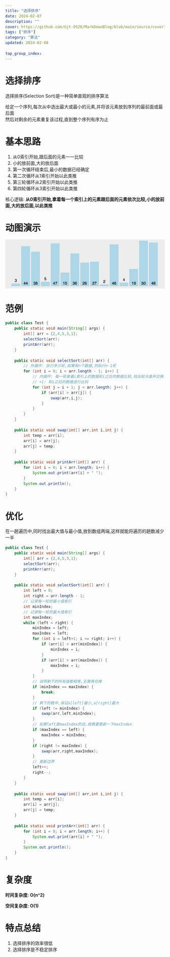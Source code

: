 ```yaml
---
title: "选择排序"
date: 2024-02-07
description: ""
cover: https://github.com/Gjt-9520/MarkDownBlog/blob/main/source/coverImages/Aimage-135/Aimage57.jpg?raw=true
tags: ["排序"]
category: "算法"
updated: 2024-02-08

top_group_index:
---
```


# 选择排序

选择排序(Selection Sort)是一种简单直观的排序算法

给定一个序列,每次从中选出最大或最小的元素,并将该元素放到序列的最前面或最后面    
然后对剩余的元素重复该过程,直到整个序列有序为止

# 基本思路

1. 从0索引开始,跟后面的元素一一比较
2. 小的放前面,大的放后面
3. 第一次循环结束后,最小的数据已经确定
4. 第二次循环从1索引开始以此类推
5. 第三轮循环从2索引开始以此类推
6. 第四轮循环从3索引开始以此类推

核心逻辑: **从0索引开始,拿着每一个索引上的元素跟后面的元素依次比较,小的放前面,大的放后面,以此类推**

# 动图演示

![选择排序](../images/选择排序.png)

# 范例 

```java
public class Test {
    public static void main(String[] args) {
        int[] arr = {2,4,5,3,1};
        selectSort(arr);
        printArr(arr);
    }

    public static void selectSort(int[] arr) {
        // 外循环: 执行多少轮,如果有n个数据,则执行n-1轮
        for (int i = 0; i < arr.length - 1; i++) {
            // 内循环: 每一轮拿着i索引上的数据和i之后的数据比较,找出较大值并交换
            // +1: 和i之后的数据进行比较
            for (int j = i + 1; j < arr.length; j++) {
                if (arr[i] > arr[j]) {
                    swap(arr,i,j);
                }
            }
        }
    }

    public static void swap(int[] arr,int i,int j) {
        int temp = arr[i];
        arr[i] = arr[j];
        arr[j] = temp;
    }

    public static void printArr(int[] arr) {
        for (int i = 0; i < arr.length; i++) {
            System.out.print(arr[i] + " ");
        }
        System.out.println();
    }
}
```

# 优化

在一趟遍历中,同时找出最大值与最小值,放到数组两端,这样就能将遍历的趟数减少一半

```java
public class Test {
    public static void main(String[] args) {
        int[] arr = {2,4,5,3,1};
        selectSort(arr);
        printArr(arr);
    }

    public static void selectSort(int[] arr) {
        int left = 0;
        int right = arr.length - 1;
        // 记录每一轮的最小值索引
        int minIndex;
        // 记录每一轮的最大值索引
        int maxIndex;   
        while (left < right) {
            minIndex = left;
            maxIndex = left;
            for (int i = left+1; i <= right; i++) {
                if (arr[i] < arr[minIndex]) {
                    minIndex = i;
                }
                if (arr[i] > arr[maxIndex]) {
                    maxIndex = i;
                }
            }
            // 说明剩下的所有值都相等,无需再交换
            if (minIndex == maxIndex) { 
                break;
            }
            // 剩下的数中,保证a[left]最小,a[right]最大
            if (left != minIndex) {
                swap(arr,left,minIndex);
            }
            // 如果left是maxIndex的话,就需要更新一下maxIndex
            if (maxIndex == left) {
                maxIndex = minIndex;
            }
            if (right != maxIndex) {
                swap(arr,right,maxIndex);
            }
            // 更新边界
            left++;
            right--;
        }
    }

    public static void swap(int[] arr,int i,int j) {
        int temp = arr[i];
        arr[i] = arr[j];
        arr[j] = temp;
    }

    public static void printArr(int[] arr) {
        for (int i = 0; i < arr.length; i++) {
            System.out.print(arr[i] + " ");
        }
        System.out.println();
    }
}
```

# 复杂度

**时间复杂度: O(n^2)**

**空间复杂度: O(1)**

# 特点总结

1. 选择排序的效率很低
2. 选择排序是不稳定排序
